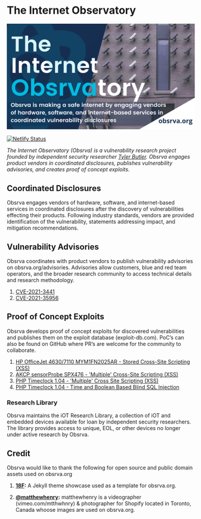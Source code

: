 
# The Internet Observatory   

![](/assets/img/obsrva.png)  


[![Netlify Status](https://api.netlify.com/api/v1/badges/ca521e66-2924-4e28-9144-c223ccd4df44/deploy-status)](https://app.netlify.com/sites/hungry-agnesi-8393b7/deploys)  

*The Internet Observatory (Obsrva) is a vulnerability research project founded by independent security researcher [Tyler Butler](https://tbutler.org). Obsrva engages product vendors in coordinated disclosures, publishes vulnerability advisories, and creates proof of concept exploits.*


## Coordinated Disclosures  
Obsrva engages vendors of hardware, software, and internet-based services in coordinated disclosures after the discovery of vulnerabilities effecting their products. Following industry standards, vendors are provided identification of the vulnerability, statements addressing impact, and mitigation recommendations.  

## Vulnerability Advisories  
Obsrva coordinates with product vendors to publish vulnerability advisories on obsrva.org/advisories. Advisories allow customers, blue and red team operators, and the broader research community to access technical details and research methodology.  

1.  [CVE-2021-3441](/about/2021/08/22/CVE-2021-3441.html)
2.  [CVE-2021-35956](/about/2021/06/06/CVE-2021-35956.html)

## Proof of Concept Exploits  
Obsrva develops proof of concept exploits for discovered vulnerabilities and publishes them on the exploit database (exploit-db.com). PoC’s can also be found on GitHub where PR’s are welcome for the community to collaborate. 

1.  [HP OfficeJet 4630/7110 MYM1FN2025AR - Stored Cross-Site Scripting (XSS)](https://www.exploit-db.com/exploits/50227)  
2.  [AKCP sensorProbe SPX476 - 'Multiple' Cross-Site Scripting (XSS)](https://www.exploit-db.com/exploits/50080)  
3.  [PHP Timeclock 1.04 - 'Multiple' Cross Site Scripting (XSS)](https://www.exploit-db.com/exploits/49853)   
4.  [PHP Timeclock 1.04 - Time and Boolean Based Blind SQL Injection](https://www.exploit-db.com/exploits/49849)  



### Research Library  
Obsrva maintains the iOT Research Library, a collection of iOT and embedded devices available for loan by independent security researchers. The library provides access to unique, EOL, or other devices no longer under active research by Obsrva. 



## Credit 

Obsrva would like to thank the following for open source and public domain assets used on obsrva.org 

1.  **[18F](https://github.com/18F/uswds-jekyll):**  A Jekyll theme showcase used as a template for obsrva.org.  

2. **[@matthewhenry](https://unsplash.com/@matthewhenry):** matthewhenry is a videographer (vimeo.com/mtthwhnry) & photographer for Shopify located in Toronto, Canada whoose images are used on obsrva.org.  